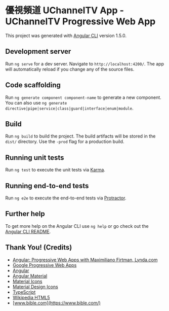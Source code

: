 # 優視頻道 UChannelTV App - UChannelTV Progressive Web App

This project was generated with [Angular CLI](https://github.com/angular/angular-cli) version 1.5.0.

## Development server

Run `ng serve` for a dev server. Navigate to `http://localhost:4200/`. The app will automatically reload if you change any of the source files.

## Code scaffolding

Run `ng generate component component-name` to generate a new component. You can also use `ng generate directive|pipe|service|class|guard|interface|enum|module`.

## Build

Run `ng build` to build the project. The build artifacts will be stored in the `dist/` directory. Use the `-prod` flag for a production build.

## Running unit tests

Run `ng test` to execute the unit tests via [Karma](https://karma-runner.github.io).

## Running end-to-end tests

Run `ng e2e` to execute the end-to-end tests via [Protractor](http://www.protractortest.org/).

## Further help

To get more help on the Angular CLI use `ng help` or go check out the [Angular CLI README](https://github.com/angular/angular-cli/blob/master/README.md).

## Thank You! (Credits)
* [Angular: Progressive Web Apps with Maximiliano Firtman, Lynda.com](https://www.lynda.com/)
* [Google Progressive Web Apps](https://developers.google.com/web/progressive-web-apps/)
* [Angular](https://angular.io/)
* [Angular Material](https://material.angular.io/)
* [Material Icons](https://material.io/icons/)
* [Material Design Icons](https://materialdesignicons.com/)
* [TypeScript](http://www.typescriptlang.org/)
* [Wikipedia HTML5](https://en.wikipedia.org/wiki/HTML5)
* [www.bible.com](https://www.bible.com/)
